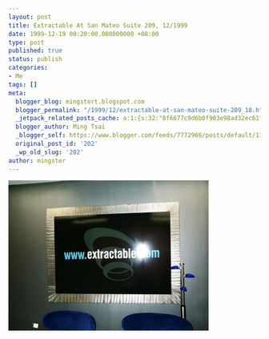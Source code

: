 ```yaml
---
layout: post
title: Extractable At San Mateo Suite 209, 12/1999
date: 1999-12-19 00:20:00.000000000 +08:00
type: post
published: true
status: publish
categories:
- Me
tags: []
meta:
  blogger_blog: mingstert.blogspot.com
  blogger_permalink: "/1999/12/extractable-at-san-mateo-suite-209_18.html"
  _jetpack_related_posts_cache: a:1:{s:32:"8f6677c9d6b0f903e98ad32ec61f8deb";a:2:{s:7:"expires";i:1448277955;s:7:"payload";a:3:{i:0;a:1:{s:2:"id";i:5;}i:1;a:1:{s:2:"id";i:561;}i:2;a:1:{s:2:"id";i:558;}}}}
  blogger_author: Ming Tsai
  _blogger_self: https://www.blogger.com/feeds/7772966/posts/default/113794687046947865
  original_post_id: '202'
  _wp_old_slug: '202'
author: mingster
---
```

<p><a href="/img/DCP_0008.jpg"><img style="clear:all;float:left;cursor:hand;margin:0 10px 10px 0;" alt="" src="/img/DCP_0008.jpg" /></a></p>
